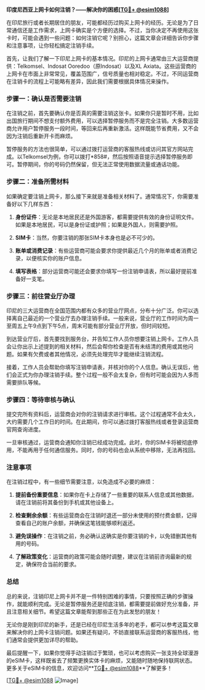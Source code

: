 **印度尼西亚上网卡如何注销？——解决你的困惑[[TG💪+ @esim1088](https://t.me/s/esim1088)]**

在印尼旅行或者长期居住的朋友，可能都经历过购买上网卡的经历。无论是为了日常通信还是工作需求，上网卡确实是个方便的选择。不过，当你决定不再使用这张卡时，可能会遇到一些问题：如何注销它呢？别担心，这篇文章会详细告诉你步骤和注意事项，让你轻松搞定注销手续。

首先，让我们了解一下印尼上网卡的基本情况。印尼的上网卡通常由三大运营商提供：Telkomsel、Indosat Ooredoo（原Indosat）以及XL Axiata。这些运营商的上网卡在市面上非常常见，覆盖范围广，信号质量也相对稳定。不过，不同运营商在注销卡的流程上可能略有差异，因此我们需要根据具体情况来操作。

### 步骤一：确认是否需要注销

在注销之前，首先要确认你是否真的需要注销这张卡。如果你只是暂时不用，比如出国旅行期间不想支付额外费用，可以选择暂停服务而不是完全注销。大多数运营商允许用户暂停服务一段时间，等回来后再重新激活。这样既能节省费用，又不会因为注销后重新开卡而麻烦。

暂停服务的方法也很简单，可以通过拨打运营商的客服热线或访问其官方网站完成。以Telkomsel为例，你可以拨打*858#，然后按照语音提示选择暂停服务即可。暂停期间，你的号码仍然保留，但无法正常使用数据流量或通话功能。

### 步骤二：准备所需材料

如果确定要注销上网卡，那么接下来就是准备相关材料了。通常情况下，你需要准备好以下几样东西：

1. **身份证件**：无论是本地居民还是外国游客，都需要提供有效的身份证明文件。如果是本地居民，可以是身份证或护照；如果是外国人，则需要护照。
   
2. **SIM卡**：当然，你要注销的那张SIM卡本身也是必不可少的。

3. **账单或消费记录**：有些运营商可能会要求你提供最近几个月的账单或者消费记录，以便核实你的账户信息。

4. **填写表格**：部分运营商可能还会要求你填写一份注销申请表，所以最好提前准备好一支笔。

### 步骤三：前往营业厅办理

印尼的三大运营商在全国范围内都有众多的营业厅网点，分布十分广泛。你可以选择离自己最近的一个营业厅去办理注销手续。一般来说，营业厅的工作时间为周一至周五上午9点到下午5点，周末可能有部分营业厅开放，但时间较短。

到达营业厅后，首先要找到服务台，并告知工作人员你想要注销上网卡。工作人员会让你出示上述提到的相关材料，然后会帮你检查是否有未结清的费用或其他问题。如果有欠费或者其他情况，必须先处理完毕才能继续注销流程。

接着，工作人员会帮助你填写注销申请表，并核对你的个人信息。确认无误后，他们会正式为你办理注销手续。整个过程一般不会太复杂，但有时可能会因为人多而需要排队等候。

### 步骤四：等待审核与确认

提交完所有资料后，运营商会对你的注销请求进行审核。这个过程通常不会太久，大约需要几个工作日的时间。在此期间，你可以通过拨打客服热线或者登录运营商官网查询进度。

一旦审核通过，运营商会通知你注销已经成功完成。此时，你的SIM卡将被彻底停用，不能再用于任何通信服务。同时，你的号码也会从系统中移除，无法再找回。

### 注意事项

在注销过程中，有一些细节需要注意，以免造成不必要的麻烦：

1. **提前备份重要信息**：如果你在卡上存储了一些重要的联系人信息或其他数据，请在注销前将其备份到手机或其他设备上。

2. **检查剩余余额**：有些运营商会在注销时退还一部分未使用的预付费金额，记得查看自己的账户余额，并确保这笔钱能够顺利返还。

3. **避免误操作**：在注销之前，务必确认这确实是你要注销的卡，以免错删其他有用的号码。

4. **了解政策变化**：运营商的政策可能会随时调整，建议在注销前咨询最新的规定，确保符合当前的要求。

### 总结

总的来说，注销印尼上网卡并不是一件特别困难的事情，只要按照正确的步骤操作，就能顺利完成。无论是暂停服务还是彻底注销，都需要提前做好充分准备，并且注意相关细节。希望这篇文章能帮到那些正在为此发愁的朋友！

无论你是刚到印尼的新手，还是已经在印尼生活多年的老手，都可以参考这篇文章来解决你的上网卡注销问题。如果还有疑问，不妨直接联系运营商的客服热线，他们通常会提供更加详尽的帮助。

最后提醒一下，如果你觉得手动注销过于繁琐，也可以考虑购买一张支持全球漫游的eSIM卡，这样既省去了频繁更换实体卡的麻烦，又能随时随地保持联网状态。更多关于eSIM卡的信息，欢迎访问**[TG💪+ @esim1088](https://t.me/s/esim1088)**了解更多！

[[TG💪+ @esim1088](https://t.me/s/esim1088) ![Image](https://i.postimg.cc/4NQfJmqS/Snipaste-2025-05-13-00-14-12.png)]